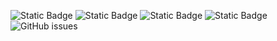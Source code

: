 ![Static Badge](https://img.shields.io/badge/blacklists-60-000000) ![Static Badge](https://img.shields.io/badge/blacklisted-3019230-cc0000) ![Static Badge](https://img.shields.io/badge/whitelisted-2242-00CC00) ![Static Badge](https://img.shields.io/badge/streaming_blacklist-28106-000000) ![GitHub issues](https://img.shields.io/github/issues/fabriziosalmi/blacklists)
